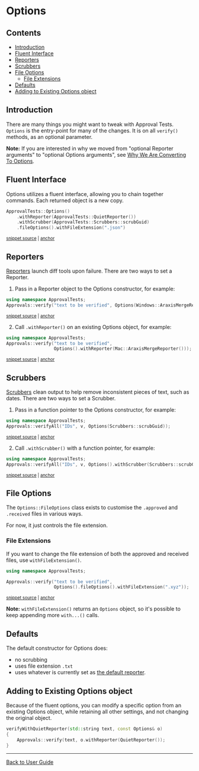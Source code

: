 <a id="top"></a>

<!-- Type: How to customise with options -->

# Options

<!-- toc -->
## Contents

  * [Introduction](#introduction)
  * [Fluent Interface](#fluent-interface)
  * [Reporters](#reporters)
  * [Scrubbers](#scrubbers)
  * [File Options](#file-options)
    * [File Extensions](#file-extensions)
  * [Defaults](#defaults)
  * [Adding to Existing Options object](#adding-to-existing-options-object)<!-- endToc -->

## Introduction

There are many things you might want to tweak with Approval Tests. `Options` is the entry-point for many of the changes.
It is on all `verify()` methods, as an optional parameter.

**Note:** If you are interested in why we moved from "optional Reporter arguments" to "optional Options arguments", see [Why We Are Converting To Options](/doc/explanations/WhyWeAreConvertingToOptions.md#top).

## Fluent Interface

Options utilizes a fluent interface, allowing you to chain together commands. Each returned object is a new copy.

<!-- snippet: specify_all_the_options -->
<a id='snippet-specify_all_the_options'></a>
```cpp
ApprovalTests::Options()
    .withReporter(ApprovalTests::QuietReporter())
    .withScrubber(ApprovalTests::Scrubbers::scrubGuid)
    .fileOptions().withFileExtension(".json")
```
<sup><a href='/tests/DocTest_Tests/DocTestApprovalTestTests.cpp#L50-L55' title='Snippet source file'>snippet source</a> | <a href='#snippet-specify_all_the_options' title='Start of snippet'>anchor</a></sup>
<!-- endSnippet -->

## Reporters

[Reporters](/doc/Reporters.md#top) launch diff tools upon failure. There are two ways to set a Reporter.

1. Pass in a Reporter object to the Options constructor, for example:

<!-- snippet: basic_approval_with_reporter -->
<a id='snippet-basic_approval_with_reporter'></a>
```cpp
using namespace ApprovalTests;
Approvals::verify("text to be verified", Options(Windows::AraxisMergeReporter()));
```
<sup><a href='/examples/googletest_existing_main/GoogleTestApprovalsTests.cpp#L13-L16' title='Snippet source file'>snippet source</a> | <a href='#snippet-basic_approval_with_reporter' title='Start of snippet'>anchor</a></sup>
<!-- endSnippet -->

2. Call `.withReporter()` on an existing Options object, for example:

<!-- snippet: basic_approval_with_reporter_2 -->
<a id='snippet-basic_approval_with_reporter_2'></a>
```cpp
using namespace ApprovalTests;
Approvals::verify("text to be verified",
                  Options().withReporter(Mac::AraxisMergeReporter()));
```
<sup><a href='/examples/googletest_existing_main/GoogleTestApprovalsTests.cpp#L21-L25' title='Snippet source file'>snippet source</a> | <a href='#snippet-basic_approval_with_reporter_2' title='Start of snippet'>anchor</a></sup>
<!-- endSnippet -->

## Scrubbers

[Scrubbers](/doc/explanations/Scrubbers.md#top) clean output to help remove inconsistent pieces of text, such as dates.
There are two ways to set a Scrubber.

1. Pass in a function pointer to the Options constructor, for example:

<!-- snippet: basic_approval_with_scrubber -->
<a id='snippet-basic_approval_with_scrubber'></a>
```cpp
using namespace ApprovalTests;
Approvals::verifyAll("IDs", v, Options(Scrubbers::scrubGuid));
```
<sup><a href='/tests/DocTest_Tests/scrubbers/GuidScrubberTests.cpp#L59-L62' title='Snippet source file'>snippet source</a> | <a href='#snippet-basic_approval_with_scrubber' title='Start of snippet'>anchor</a></sup>
<!-- endSnippet -->

2. Call `.withScrubber()` with a function pointer, for example:

<!-- snippet: basic_approval_with_scrubber_2 -->
<a id='snippet-basic_approval_with_scrubber_2'></a>
```cpp
using namespace ApprovalTests;
Approvals::verifyAll("IDs", v, Options().withScrubber(Scrubbers::scrubGuid));
```
<sup><a href='/tests/DocTest_Tests/scrubbers/GuidScrubberTests.cpp#L70-L73' title='Snippet source file'>snippet source</a> | <a href='#snippet-basic_approval_with_scrubber_2' title='Start of snippet'>anchor</a></sup>
<!-- endSnippet -->

## File Options

The `Options::FileOptions` class exists to customise the `.approved` and `.received` files in various ways.

For now, it just controls the file extension. 

### File Extensions

If you want to change the file extension of both the approved and received files, use `withFileExtension()`.

<!-- snippet: basic_approval_with_file_extension -->
<a id='snippet-basic_approval_with_file_extension'></a>
```cpp
using namespace ApprovalTests;

Approvals::verify("text to be verified",
                  Options().fileOptions().withFileExtension(".xyz"));
```
<sup><a href='/tests/DocTest_Tests/core/OptionsExamples.cpp#L7-L12' title='Snippet source file'>snippet source</a> | <a href='#snippet-basic_approval_with_file_extension' title='Start of snippet'>anchor</a></sup>
<!-- endSnippet -->

**Note:** `withFileExtension()` returns an `Options` object, so it's possible to keep appending more `with...()` calls.  

## Defaults

The default constructor for Options does:

* no scrubbing
* uses file extension `.txt`
* uses whatever is currently set as [the default reporter](#registering-a-default-reporter).

## Adding to Existing Options object

Because of the fluent options, you can modify a specific option from an existing Options object,
while retaining all other settings, and not changing the original object.

```cpp
verifyWithQuietReporter(std::string text, const Options& o)
{
    Approvals::verify(text, o.withReporter(QuietReporter());
}
```

---

[Back to User Guide](/doc/README.md#top)
